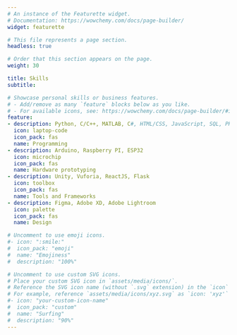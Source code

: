 ```yaml
---
# An instance of the Featurette widget.
# Documentation: https://wowchemy.com/docs/page-builder/
widget: featurette

# This file represents a page section.
headless: true

# Order that this section appears on the page.
weight: 30

title: Skills
subtitle:

# Showcase personal skills or business features.
# - Add/remove as many `feature` blocks below as you like.
# - For available icons, see: https://wowchemy.com/docs/page-builder/#icons
feature:
- description: Python, C/C++, MATLAB, C#, HTML/CSS, JavaScript, SQL, PHP
  icon: laptop-code
  icon_pack: fas
  name: Programming
- description: Arduino, Raspberry PI, ESP32
  icon: microchip
  icon_pack: fas
  name: Hardware prototyping
- description: Unity, Vuforia, ReactJS, Flask
  icon: toolbox
  icon_pack: fas
  name: Tools and Frameworks
- description: Figma, Adobe XD, Adobe Lightroom
  icon: palette
  icon_pack: fas
  name: Design

# Uncomment to use emoji icons.
#- icon: ":smile:"
#  icon_pack: "emoji"
#  name: "Emojiness"
#  description: "100%"  

# Uncomment to use custom SVG icons.
# Place your custom SVG icon in `assets/media/icons/`.
# Reference the SVG icon name (without `.svg` extension) in the `icon` field.
# For example, reference `assets/media/icons/xyz.svg` as `icon: 'xyz'`
#- icon: "your-custom-icon-name"
#  icon_pack: "custom"
#  name: "Surfing"
#  description: "90%"
---
```

